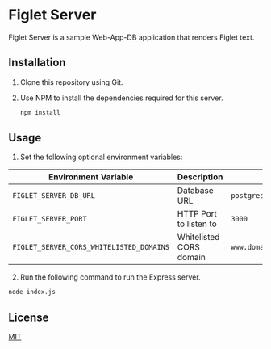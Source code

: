 # Figlet Server

Figlet Server is a sample Web-App-DB application that renders Figlet text. 

## Installation

1. Clone this repository using Git.

2. Use NPM to install the dependencies required for this server. 

    ```bash
    npm install
    ```

## Usage

1. Set the following optional environment variables:

| Environment Variable | Description | Example |
|----------------------|-------------|---------|
| `FIGLET_SERVER_DB_URL` | Database URL | `postgres://figlet:password@db:5432/figlet` | 
| `FIGLET_SERVER_PORT` | HTTP Port to listen to | `3000` |
| `FIGLET_SERVER_CORS_WHITELISTED_DOMAINS` | Whitelisted CORS domain | `www.domain1.com,www.domain2.com` |

2. Run the following command to run the Express server.
```bash
node index.js
```


## License
[MIT](https://choosealicense.com/licenses/mit/)
